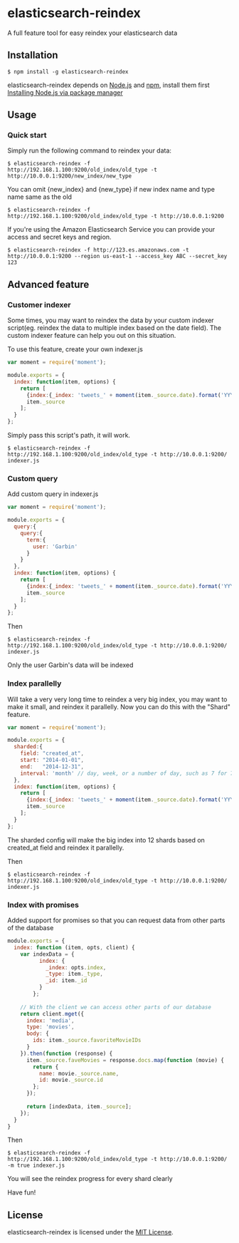 elasticsearch-reindex
=====================

A full feature tool for easy reindex your elasticsearch data

Installation
-----------

```
$ npm install -g elasticsearch-reindex
```
elasticsearch-reindex depends on [Node.js](http://nodejs.org/) and [npm](http://npmjs.org/), install them first [Installing Node.js via package manager](https://github.com/joyent/node/wiki/Installing-Node.js-via-package-manager)

Usage
-------

### Quick start
Simply run the following command to reindex your data:
```
$ elasticsearch-reindex -f http://192.168.1.100:9200/old_index/old_type -t http://10.0.0.1:9200/new_index/new_type
```

You can omit {new_index} and {new_type} if new index name and type name same as the old
```
$ elasticsearch-reindex -f http://192.168.1.100:9200/old_index/old_type -t http://10.0.0.1:9200
```

If you're using the Amazon Elasticsearch Service you can provide your access and secret keys and region.

```
$ elasticsearch-reindex -f http://123.es.amazonaws.com -t http://10.0.0.1:9200 --region us-east-1 --access_key ABC --secret_key 123
```

Advanced feature
----------------

### Customer indexer
Some times, you may want to reindex the data by your custom indexer script(eg. reindex the data to multiple index based on the date field). The custom indexer feature can help you out on this situation.

To use this feature, create your own indexer.js
```js
var moment = require('moment');

module.exports = {
  index: function(item, options) {
    return [
      {index:{_index: 'tweets_' + moment(item._source.date).format('YYYYMM'), _type:options.type || item._type, _id: item._id}},
      item._source
    ];
  }
};
```

Simply pass this script's path, it will work.
```
$ elasticsearch-reindex -f http://192.168.1.100:9200/old_index/old_type -t http://10.0.0.1:9200/ indexer.js
```
### Custom query

Add custom query in indexer.js
```js
var moment = require('moment');

module.exports = {
  query:{
    query:{
      term:{
        user: 'Garbin'
      }
    }
  },
  index: function(item, options) {
    return [
      {index:{_index: 'tweets_' + moment(item._source.date).format('YYYYMM'), _type:options.type || item._type, _id: item._id}},
      item._source
    ];
  }
};
```

Then
```
$ elasticsearch-reindex -f http://192.168.1.100:9200/old_index/old_type -t http://10.0.0.1:9200/ indexer.js
```

Only the user Garbin's data will be indexed

### Index parallelly

Will take a very very long time to reindex a very big index, you may want to make it small, and reindex it parallelly. Now you can do this with the "Shard" feature.

```js
var moment = require('moment');

module.exports = {
  sharded:{
    field: "created_at",
    start: "2014-01-01",
    end:   "2014-12-31",
    interval: 'month' // day, week, or a number of day, such as 7 for 7 days.
  },
  index: function(item, options) {
    return [
      {index:{_index: 'tweets_' + moment(item._source.date).format('YYYYMM'), _type:options.type || item._type, _id: item._id}},
      item._source
    ];
  }
};
```

The sharded config will make the big index into 12 shards based on created_at field and reindex it parallelly.

Then
```
$ elasticsearch-reindex -f http://192.168.1.100:9200/old_index/old_type -t http://10.0.0.1:9200/ indexer.js
```

### Index with promises

Added support for promises so that you can request data from other parts of the database

```js
module.exports = {
  index: function (item, opts, client) {
    var indexData = {
          index: {
            _index: opts.index,
            _type: item._type,
            _id: item._id
          }
        };
    
    // With the client we can access other parts of our database
    return client.mget({
      index: 'media',
      type: 'movies',
      body: {
        ids: item._source.favoriteMovieIDs
      }
    }).then(function (response) {
      item._source.faveMovies = response.docs.map(function (movie) {
        return {
          name: movie._source.name,
          id: movie._source.id
        };      
      });
      
      return [indexData, item._source];
    });
  }
}
```

Then
```
$ elasticsearch-reindex -f http://192.168.1.100:9200/old_index/old_type -t http://10.0.0.1:9200/ -m true indexer.js
```

You will see the reindex progress for every shard clearly

Have fun!

## License

elasticsearch-reindex is licensed under the [MIT License](http://opensource.org/licenses/MIT).
